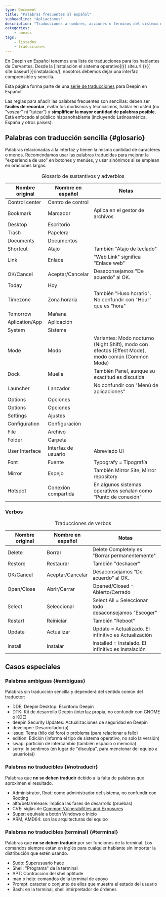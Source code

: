 ```yaml
---
type: Document
title: "Palabras frecuentes al español"
subheadline: "Apliaciones"
description: "Traducciones a nombres, acciones o términos del sistema operativo."
categories:
    - anexos
tags:
    - listados
    - traducciones
---
```


En Deepin en Español tenemos una lista de traducciones para los hablantes de Cervantes. Desde la [instalación el sistema operativo]({{ site.url }}{{ site.baseurl }}/instalacion/), nosotros debemos dejar una interfaz comprensible y sencilla.

Esta página forma parte de una <a href="/dudas">serie de traducciones</a> para Deepin en Español

Las reglas para añadir las palabras frecuentes son sencillas: deben ser **fáciles de recordar**, evitar los modismos y tecnicismos, hablar en usted (no "vosear" ni "tutear") y **simplificar la mayor cantidad de palabras posible**. Está enfocado al público hispanohablante (incluyendo Latinoamérica, España y otros países).

## Palabras con traducción sencilla {#glosario}
Palabras relacionadas a la interfaz y tienen la misma cantidad de caracteres o menos. Recomendamos usar las palabras traducidas para mejorar la "experiencia de uso" en botones y menúes, y usar sinónimos si se emplean en oraciones largas.

<table>
  <caption>Glosario de sustantivos y adverbios</caption>
  <colgroup>
    <col span="1" style="width: 26%;">
    <col span="1" style="width: 26%;">
    <col span="1" style="width: 48%;">
  </colgroup>
  <thead>
    <tr>
      <th>Nombre original</th>
      <th>Nombre en español</th>
      <th>Notas</th>
    </tr>
  </thead>
  <tbody>
    <tr>
      <td>Control center</td>
      <td>Centro de control </td>
      <td></td>
    </tr>
    <tr>
      <td>Bookmark</td>
      <td>Marcador</td>
      <td>Aplica en el gestor de archivos</td>
    </tr>
    <tr>
      <td>Desktop</td>
      <td>Escritorio</td>
      <td></td>
    </tr>
    <tr>
      <td>Trash</td>
      <td>Papelera</td>
      <td></td>
    </tr>
    <tr>
      <td>Documents</td>
      <td>Documentos</td>
      <td></td>
    </tr>
    <tr>
      <td>Shortcut</td>
      <td>Atajo</td>
      <td>También "Atajo de teclado"</td>
    </tr>
    <tr>
      <td>Link</td>
      <td>Enlace</td>
      <td>"Web Link" significa "Enlace web"</td>
    </tr>
    <tr>
      <td>OK/Cancel</td>
      <td>Aceptar/Cancelar</td>
      <td>Desaconsejamos "De acuerdo" al OK.</td>
    </tr>
    <tr>
      <td>Today</td>
      <td>Hoy</td>
      <td></td>
    </tr>
    <tr>
      <td>Timezone</td>
      <td>Zona horaria</td>
      <td>También "Huso horario". No confundir con "Hour" que es "hora"</td>
    </tr>
    <tr>
      <td>Tomorrow</td>
      <td>Mañana</td>
      <td></td>
    </tr>
    <tr>
      <td>Aplication/App</td>
      <td>Aplicación</td>
      <td></td>
    </tr>
    <tr>
      <td>System</td>
      <td>Sistema</td>
      <td></td>
    </tr>
    <tr>
      <td>Mode</td>
      <td>Modo</td>
      <td>Variantes: Modo nocturno (Night Shift), modo con efectos (Effect Mode), modo común (Common Mode)</td>
    </tr>
    <tr>
      <td>Dock</td>
      <td>Muelle</td>
      <td>También Panel, aunque su exactitud es discutida</td>
    </tr>
    <tr>
      <td>Launcher</td>
      <td>Lanzador</td>
      <td>No confundir con "Menú de aplicaciones"</td>
    </tr>
    <tr>
      <td>Options</td>
      <td>Opciones</td>
      <td></td>
    </tr>
    <tr>
      <td>Options</td>
      <td>Opciones</td>
      <td></td>
    </tr>
    <tr>
      <td>Settings</td>
      <td>Ajustes</td>
      <td></td>
    </tr>
    <tr>
      <td>Configuration</td>
      <td>Configuración</td>
      <td></td>
    </tr>
    <tr>
      <td>File</td>
      <td>Archivo</td>
      <td></td>
    </tr>
    <tr>
      <td>Folder</td>
      <td>Carpeta</td>
      <td></td>
    </tr>
    <tr>
      <td>User Interface</td>
      <td>Interfaz de usuario</td>
      <td>Abreviado UI</td>
    </tr>
    <tr>
      <td>Font</td>
      <td>Fuente</td>
      <td>Typografy = Tipografía</td>
    </tr>
    <tr>
      <td>Mirror</td>
      <td>Espejo</td>
      <td>También Mirror Site, Mirror repository</td>
    </tr>
    <tr>
      <td>Hotspot</td>
      <td>Conexión compartida</td>
      <td>En algunos sistemas operativos señalan como "Punto de conexión"</td>
    </tr>
  </tbody>
</table>

### Verbos
<table>
  <caption>Traducciones de verbos</caption>
  <colgroup>
    <col span="1" style="width: 26%;">
    <col span="1" style="width: 26%;">
    <col span="1" style="width: 48%;">
  </colgroup>
  <thead>
    <tr>
      <th>Nombre original</th>
      <th>Nombre en español</th>
      <th>Notas</th>
    </tr>
  </thead>
  <tbody>
    <tr>
      <td>Delete</td>
      <td>Borrar</td>
      <td>Delete Completely es "Borrar permanentemente"</td>
    </tr>
    <tr>
      <td>Restore</td>
      <td>Restaurar</td>
      <td>También "deshacer"</td>
    </tr>
    <tr>
      <td>OK/Cancel</td>
      <td>Aceptar/Cancelar</td>
      <td>Desaconsejamos "De acuerdo" al OK.</td>
    </tr>
    <tr>
      <td>Open/Close</td>
      <td>Abrir/Cerrar</td>
      <td>Opened/Closed = Abierto/Cerrado</td>
    </tr>
    <tr>
      <td>Select</td>
      <td>Seleccionar</td>
      <td>Select All = Seleccionar todo<br/> desaconsejamos "Escoger"</td>
    </tr>
    <tr>
      <td>Restart</td>
      <td>Reiniciar</td>
      <td>También "Reboot"</td>
    </tr>
    <tr>
      <td>Update</td>
      <td>Actualizar</td>
      <td>Update = Actualizado. El infinitivo es Actualización</td>
    </tr>
    <tr>
      <td>Install</td>
      <td>Instalar</td>
      <td>Installed = Instalado. El infinitivo es Instalación</td>
    </tr>
  </tbody>
</table>

## Casos especiales
### Palabras ambiguas {#ambiguas}
Palabras sin traducción sencilla y dependerá del sentido común del traductor:
* DDE, Deepin Desktop: Escritorio Deepin
* DTK: Kit de desarrollo Deepin (interfaz propia, no confundir con GNOME o KDE)
* deepin Security Updates: Actualizaciones de seguridad en Deepin
* developer: Desarrollador(a)
* issue: Tema (hilo del foro) o problema (para relacionar a fallo)
* edition: Edición (informa el tipo de sistema operativo, no solo la versión)
* swap: partición de intercambio (también espacio o memoria)
* sorry: lo sentimos (en lugar de "disculpa", para mencionar del equipo a usuario(a))

### Palabras no traducibles {#notraducir}
Palabras que **no se deben traducir** debido a la falta de palabras que aproximen el resultado.
* Administrator, Root: como administrador del sistema, no confundir con Rooting
* alfa/beta/release: Implica las fases de desarrollo (pruebas)
* CVE: siglas de [Common Vulnerabilities and Exposures](https://cve.mitre.org/)
* Super: equivale a botón Windows o Inicio
* ARM, AMD64: son las arquitecturas del equipo

### Palabras no traducibles (terminal) {#terminal}
Palabras que **no se deben traducir** por ser funciones de la terminal. Los comandos siempre están en inglés para cualquier hablante sin importar la distribución que estén usando.
* Sudo: Superusuario hace
* Shell: "Programa" de la terminal
* APT: Contracción del shel aptitude
* man o help: comandos de la terminal de apoyo
* Prompt: caracter o conjunto de ellos que muestra el estado del usuario
* Bash: en la terminal, shell intérpretador de órdenes
